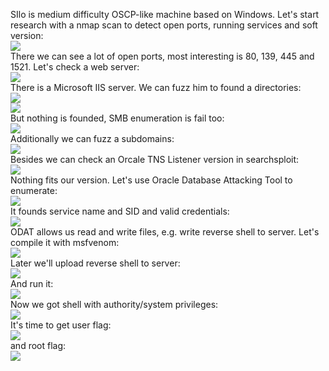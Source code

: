 SIlo is medium difficulty OSCP-like machine based on Windows.
Let's start research with a nmap scan to detect open ports, running services and soft version:<br>
![](1.png)<br>
There we can see a lot of open ports, most interesting is 80, 139, 445 and 1521. Let's check a web server:<br>
![](2.png)<br>
There is a Microsoft IIS server. We can fuzz him to found a directories:<br>
![](3.png)<br>
![](4.png)<br>
But nothing is founded, SMB enumeration is fail too:<br>
![](5.png)<br>
Additionally we can fuzz a subdomains:<br>
![](6.png)<br>
Besides we can check an Orcale TNS Listener version in searchsploit:<br>
![](7.png)<br>
Nothing fits our version. Let's use Oracle Database Attacking Tool to enumerate:<br>
![](8.png)<br>
It founds service name and SID and valid credentials:<br>
![](9.png)<br>
ODAT allows us read and write files, e.g. write reverse shell to server. Let's compile it with msfvenom:<br>
![](10.png)<br>
Later we'll upload reverse shell to server:<br>
![](11.png)<br>
And run it:<br>
![](12.png)<br>
Now we got shell with authority/system privileges:<br>
![](13.png)<br>
It's time to get user flag:<br>
![](14.png)<br>
and root flag:<br>
![](15.png)<br>